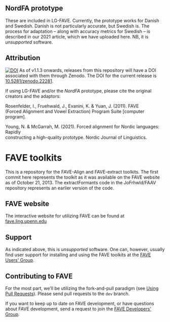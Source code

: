 ## NordFA prototype

These are included in LG-FAVE. Currently, the prototype works for Danish and Swedish. Danish is not particularly accurate, but Swedish is. The process for adaptation – along with accuracy metrics for Swedish – is described in our 2021 article, which we have uploaded here. NB, it is *unsupported* software. 

## Attribution
[![DOI](https://zenodo.org/badge/doi/10.5281/zenodo.22281.svg)](http://dx.doi.org/10.5281/zenodo.22281)
As of v1.1.3 onwards, releases from this repository will have a DOI associated with them through Zenodo. The DOI for the current release is [10.5281/zenodo.22281](http://dx.doi.org/10.5281/zenodo.22281). 

If using LG-FAVE and/or the *NordFA* prototype, please cite the original creators and the adaptors:               

Rosenfelder, I., Fruehwald, J., Evanini, K. & Yuan, J. (2011). FAVE                 
    (Forced Alignment and Vowel Extraction) Program Suite [computer program].       

Young, N. & McGarrah, M. (2021). Forced alignment for Nordic languages: Rapidly      
    constructing a high-quality prototype. Nordic Journal of Linguistics.           

# FAVE toolkits

This is a repository for the FAVE-Align and FAVE-extract toolkits.
The first commit here represents the toolkit as it was available on the FAVE website as of October 21, 2013.
The extractFormants code in the JoFrhwld/FAAV repository represents an earlier version of the code.

## FAVE website

The interactive website for utilizing FAVE can be found at [fave.ling.upenn.edu](http://fave.ling.upenn.edu/)

## Support

As indicated above, this is *unsupported* software. One can, however, usually find user support for installing and using the FAVE toolkits at the [FAVE Users' Group](https://groups.google.com/forum/#!forum/fave-users).

## Contributing to FAVE
For the most part, we'll be utilizing the fork-and-pull paradigm (see [Using Pull Requests](https://help.github.com/articles/using-pull-requests)). Please send pull requests to the `dev` branch.

If you want to keep up to date on FAVE development, or have questions about FAVE development, send a request to join the [FAVE Developers' Group](https://groups.google.com/forum/#!forum/fave-dev).

